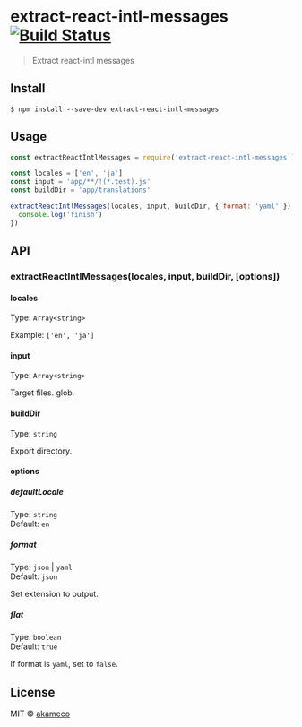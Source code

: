 # extract-react-intl-messages [![Build Status](https://travis-ci.org/akameco/extract-react-intl-messages.svg?branch=master)](https://travis-ci.org/akameco/extract-react-intl-messages)

> Extract react-intl messages


## Install

```
$ npm install --save-dev extract-react-intl-messages
```


## Usage

```js
const extractReactIntlMessages = require('extract-react-intl-messages')

const locales = ['en', 'ja']
const input = 'app/**/!(*.test).js'
const buildDir = 'app/translations'

extractReactIntlMessages(locales, input, buildDir, { format: 'yaml' }).then(() => {
  console.log('finish')
})
```


## API

### extractReactIntlMessages(locales, input, buildDir, [options])

#### locales

Type: `Array<string>`

Example: `['en', 'ja']`

#### input

Type: `Array<string>`

Target files.
glob.

#### buildDir

Type: `string`

Export directory.

#### options

##### defaultLocale

Type: `string`<br>
Default: `en`

##### format

Type: `json` | `yaml`<br>
Default: `json`

Set extension to output.

##### flat
Type: `boolean`<br>
Default: `true`

If format is `yaml`, set to `false`.

## License

MIT © [akameco](http://akameco.github.io)
